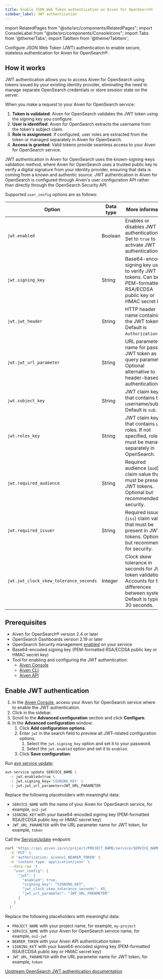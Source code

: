 ```yaml
---
title: Enable JSON Web Token authentication on Aiven for OpenSearch®
sidebar_label: JWT authentication
---
```


import RelatedPages from "@site/src/components/RelatedPages";
import ConsoleLabel from "@site/src/components/ConsoleIcons";
import Tabs from '@theme/Tabs';
import TabItem from '@theme/TabItem';

Configure JSON Web Token (JWT) authentication to enable secure, stateless authentication for Aiven for OpenSearch®.

## How it works

JWT authentication allows you to access Aiven for OpenSearch using tokens issued by
your existing identity provider, eliminating the need to manage separate OpenSearch
credentials or store session state on the server.

When you make a request to your Aiven for OpenSearch service:

1. **Token is validated**: Aiven for OpenSearch validates the JWT token using the signing
   key you configure.
1. **User is identified**: Aiven for OpenSearch extracts the username from the token's
   subject claim.
1. **Role is assignment**: If configured, user roles are extracted from the token or
   managed separately in Aiven for OpenSearch.
1. **Access is granted**: Valid tokens provide seamless access to your Aiven for OpenSearch
   service.

JWT authentication in Aiven for OpenSearch uses the known-signing-keys validation method,
where Aiven for OpenSearch uses a trusted public key to verify a digital signature from
your identity provider, ensuring that data is coming from a known and authentic source.
JWT authentication in Aiven for OpenSearch is configured through Aiven's user configuration
API rather than directly through the OpenSearch Security API.

Supported `user_config` options are as follows:

| Option                                | Data type | More information                                                                                                                          |
|---------------------------------------|-----------|-------------------------------------------------------------------------------------------------------------------------------------------|
| `jwt.enabled`                         | Boolean   | Enables or disables JWT authentication. Set to `true` to activate JWT authentication.                                                     |
| `jwt.signing_key`                     | String    | Base64-encoded signing key used to verify JWT tokens. Can be PEM-formatted RSA/ECDSA public key or HMAC secret key.                       |
| `jwt.jwt_header`                      | String    | HTTP header name containing the JWT token. Default is `Authorization`.                                                                    |
| `jwt.jwt_url_parameter`               | String    | URL parameter name for passing JWT token as a query parameter. Optional alternative to header-based authentication.                       |
| `jwt.subject_key`                     | String    | JWT claim key that contains the username/subject. Default is `sub`.                                                                       |
| `jwt.roles_key`                       | String    | JWT claim key that contains user roles. If not specified, roles must be managed separately in OpenSearch.                                 |
| `jwt.required_audience`               | String    | Required audience (`aud`) claim value that must be present in JWT tokens. Optional but recommended for security.                          |
| `jwt.required_issuer`                 | String    | Required issuer (`iss`) claim value that must be present in JWT tokens. Optional but recommended for security.                            |
| `jwt.jwt_clock_skew_tolerance_seconds`| Integer   | Clock skew tolerance in seconds for JWT token validation. Accounts for time differences between systems. Default is typically 30 seconds. |

## Prerequisites

-   Aiven for OpenSearch® version 2.4 or later
-   OpenSearch Dashboards version 2.19 or later
-   OpenSearch Security management
    [enabled](/docs/products/opensearch/howto/enable-opensearch-security)
    on your service
- Base64-encoded signing key (PEM-formatted RSA/ECDSA public key or HMAC secret key)
- Tool for enabling and configuring the JWT authentication:
  - [Aiven Console](https://console.aiven.io/)
  - [Aiven CLI](/docs/tools/cli)
  - [Aiven API](/docs/tools/api)

## Enable JWT authentication

<Tabs groupId="group1">
<TabItem value="gui" label="Console" default>

1. In the [Aiven Console](https://console.aiven.io/), access your Aiven
    for OpenSearch service where to enable the JWT authentication.
1. Click <ConsoleLabel name="service settings"/> in the sidebar.
1. Scroll to the **Advanced configuration** section and click **Configure**.
1. In the **Advanced configuration** window:
   1. Click **Add configuration options**.
   1. Enter `jwt` in the search field to preview all JWT-related configuration options.
      1. Select the `jwt.signing_key` option and set it to your password.
      1. Select the `jwt.enabled` option and set it to `enabled`.
   1. Click **Save configuration**.

</TabItem>
<TabItem value="cli" label="CLI">

Run [avn service update](/docs/tools/cli/service-cli#avn-cli-service-update):

```bash {2-4}
avn service update SERVICE_NAME \
  -c jwt.enabled=true \
  -c jwt.signing_key='SIGNING_KEY' \
  -c jwt.jwt_url_parameter=JWT_URL_PARAMETER
```

Replace the following placeholders with meaningful data:

- `SERVICE_NAME` with the name of your Aiven for OpenSearch service, for example, `os2-jwt`
- `SIGNING_KEY` with your base64-encoded signing key (PEM-formatted RSA/ECDSA public key or
  HMAC secret key)
- `JWT_URL_PARAMETER` with the URL parameter name for JWT token, for example, `token`

</TabItem>
<TabItem value="api" label="API">

Call the [ServiceUpdate](https://api.aiven.io/doc/#tag/Service/operation/ServiceUpdate)
endpoint:

```bash {7-11}
curl 'https://api.aiven.io/v1/project/PROJECT_NAME/service/SERVICE_NAME' \
  -X 'PUT' \
  -H 'authorization: aivenv1 BEARER_TOKEN' \
  -H 'content-type: application/json' \
  --data-raw '{
    "user_config": {
      "jwt": {
        "enabled": true,
        "signing_key": "SIGNING_KEY",
        "jwt_clock_skew_tolerance_seconds": 45,
        "jwt_url_parameter": "JWT_URL_PARAMETER"
      }
    }
  }'
```

Replace the following placeholders with meaningful data:

- `PROJECT_NAME` with your project name, for example, `my-project`
- `SERVICE_NAME` with your Aiven for OpenSearch service name, for example, `os2-jwt`
- `BEARER_TOKEN` with your Aiven API authentication token
- `SIGNING_KE`Y with your base64-encoded signing key (PEM-formatted RSA/ECDSA public key or
  HMAC secret key)
- `JWT_URL_PARAMETER` with the URL parameter name for JWT token, for example, `token`

</TabItem>
</Tabs>

<RelatedPages/>

[Upstream OpenSearch JWT authentication documentation](https://docs.opensearch.org/latest/security/authentication-backends/jwt/)
